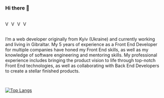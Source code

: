 
### Hi there 👋

<br />

<a href="https://www.linkedin.com/in/vhumeniuk/">
  <img align="left" alt="Volodymyr Humeniuk LinkdeIN" width="16px" src="https://cdn.jsdelivr.net/npm/simple-icons@v3/icons/linkedin.svg" />
</a>
<a href="https://t.me/vhmnk">
  <img align="left" alt="Volodymyr Humeniuk Telegram" width="16px" src="https://cdn.jsdelivr.net/npm/simple-icons@v3/icons/telegram.svg" />
</a>
<a href="https://www.instagram.com/vladimirhumeniuk/">
  <img align="left" alt="Volodymyr Humeniuk Instagram" width="16px" src="https://cdn.jsdelivr.net/npm/simple-icons@v3/icons/instagram.svg" />
</a>
<a href="mailto:v.humeniuk@outlook.com">
  <img align="left" alt="Volodymyr Humeniuk Email" width="16px" src="https://cdn.jsdelivr.net/npm/simple-icons@v3/icons/microsoftoutlook.svg" />
</a>

<br />
<br />

I’m a web developer originally from Kyiv (Ukraine) and currently working and living in Gibraltar. My 5 years of experience as a Front End Developer for multiple companies have honed my Front End skills, as well as my knowledge of software engineering and mentoring skills. My professional experience includes bringing the product vision to life through top-notch Front End technologies, as well as collaborating with Back End Developers to create a stellar finished products.

<br />

[![Top Langs](https://github-readme-stats.vercel.app/api/top-langs/?username=VladimirHumeniuk&layout=compact)](https://github.com/VladimirHumeniuk/github-readme-stats)
